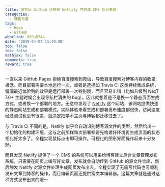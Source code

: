 ```yaml
---
title: 博客从 GitHub 迁移到 Netlify 并尝试 CMS 后台管理
categories:
  - 博客布置
tags:
  - Hexo
  - GitHub
abbrlink: 899a5244
date: '2019-04-04 11:49:08'
top: false
toc: false
mathjax: false
comments: true
reward: true
---
```

一直以来 GitHub Pages 拒绝百度搜索到爬虫，导致百度搜索对博客内容的收录极低。而且部署需要本地运行一次，或者是选择如 Travis CI 这类持续集成系统，偏偏最近体验到的效果是运行部署一次特别慢，而且容易出错（比如升级到 NexT 7.0+ 主题时候会出现导航栏消失的 bug）。因此就想着是不是换一个静态页面生成方式，或者换一个部署的地方。无意中发现了 [Netlify](https://www.netlify.com) 这个网站，该网站提供快速的静态网站生成和部署模式，实际体验来看生成和部署发布速度都很快，访问速度经过测试也没有很差，就决定把学术主页与博客都迁移过去了。<!-- more -->

与 Travis CI 不同的是，Netlify 似乎会自动识别博客源文件的类型，然后给出一个初始化的构建环境，这与之前那样每次部署都要先构建好环境再生成页面的状态相比好太多了。全程实现鼠标点击即可操作，可视化的图形界面操作起来十分友好。

而且发现 Netlify 提供了一个 CMS 的系统可以用来给博客建立后台文章管理发布系统，只需要在网页上编写好文章，发布就会自动传到 GitHub 的源文件仓库，然后触发 Netlify 对源文件处理生成网页发布出去。全程实现了无需写代码也可顺利发布文章到博客的操作，而且编辑页面还提供富文本编辑器。这篇文章就是通过这种方式发布出来的哦～
